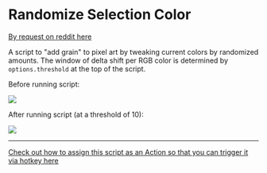 # Randomize Selection Color

[By request on reddit here](https://www.reddit.com/r/AdobeIllustrator/comments/oqwhvo/adding_grain_to_pixel_art/)

A script to "add grain" to pixel art by tweaking current colors by randomized amounts. The window of delta shift per RGB color is determined by `options.threshold` at the top of the script.

Before running script:

![](https://i.imgur.com/5hwyr1Y.png)

After running script (at a threshold of 10):

![](https://i.imgur.com/ZKQ1Eqn.png)

---

[Check out how to assign this script as an Action so that you can trigger it via hotkey here]()
